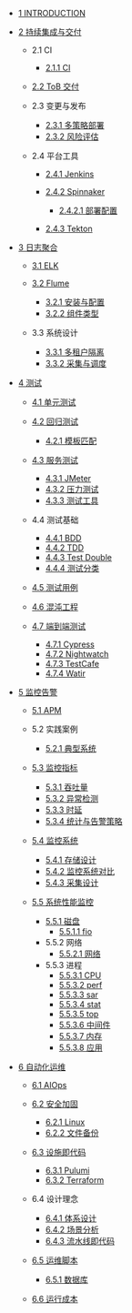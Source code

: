   - [1 INTRODUCTION](/INTRODUCTION.md)
  - [2 持续集成与交付](/持续集成与交付/README.md)
    - 2.1 CI
      - [2.1.1 CI](/持续集成与交付/CI/CI.md)
    - [2.2 ToB 交付](/持续集成与交付/ToB%20交付/README.md)
      
    - 2.3 变更与发布
      - [2.3.1 多策略部署](/持续集成与交付/变更与发布/多策略部署.md)
      - [2.3.2 风险评估](/持续集成与交付/变更与发布/风险评估.md)
    - 2.4 平台工具
      - [2.4.1 Jenkins](/持续集成与交付/平台工具/Jenkins/README.md)
        
      - [2.4.2 Spinnaker](/持续集成与交付/平台工具/Spinnaker/README.md)
        - [2.4.2.1 部署配置](/持续集成与交付/平台工具/Spinnaker/部署配置.md)
      - [2.4.3 Tekton](/持续集成与交付/平台工具/Tekton/README.md)
        
  - [3 日志聚合](/日志聚合/README.md)
    - [3.1 ELK](/日志聚合/ELK/README.md)
      
    - [3.2 Flume](/日志聚合/Flume/README.md)
      - [3.2.1 安装与配置](/日志聚合/Flume/安装与配置.md)
      - [3.2.2 组件类型](/日志聚合/Flume/组件类型.md)
    - 3.3 系统设计
      - [3.3.1 多租户隔离](/日志聚合/系统设计/多租户隔离.md)
      - [3.3.2 采集与调度](/日志聚合/系统设计/采集与调度.md)
  - [4 测试](/测试/README.md)
    - [4.1 单元测试](/测试/单元测试/README.md)
      
    - [4.2 回归测试](/测试/回归测试/README.md)
      - [4.2.1 模板匹配](/测试/回归测试/模板匹配.md)
    - [4.3 服务测试](/测试/服务测试/README.md)
      - [4.3.1 JMeter](/测试/服务测试/JMeter.md)
      - [4.3.2 压力测试](/测试/服务测试/压力测试.md)
      - [4.3.3 测试工具](/测试/服务测试/测试工具.md)
    - 4.4 测试基础
      - [4.4.1 BDD](/测试/测试基础/BDD.md)
      - [4.4.2 TDD](/测试/测试基础/TDD.md)
      - [4.4.3 Test Double](/测试/测试基础/Test%20Double.md)
      - [4.4.4 测试分类](/测试/测试基础/测试分类.md)
    - [4.5 测试用例](/测试/测试用例/README.md)
      
    - [4.6 混沌工程](/测试/混沌工程/README.md)
      
    - [4.7 端到端测试](/测试/端到端测试/README.md)
      - [4.7.1 Cypress](/测试/端到端测试/Cypress.md)
      - [4.7.2 Nightwatch](/测试/端到端测试/Nightwatch.md)
      - [4.7.3 TestCafe](/测试/端到端测试/TestCafe.md)
      - [4.7.4 Watir](/测试/端到端测试/Watir.md)
  - [5 监控告警](/监控告警/README.md)
    - [5.1 APM](/监控告警/APM/README.md)
      
    - 5.2 实践案例
      - [5.2.1 典型系统](/监控告警/实践案例/典型系统.md)
    - [5.3 监控指标](/监控告警/监控指标/README.md)
      - [5.3.1 吞吐量](/监控告警/监控指标/吞吐量.md)
      - [5.3.2 异常检测](/监控告警/监控指标/异常检测.md)
      - [5.3.3 时延](/监控告警/监控指标/时延.md)
      - [5.3.4 统计与告警策略](/监控告警/监控指标/统计与告警策略.md)
    - [5.4 监控系统](/监控告警/监控系统/README.md)
      - [5.4.1 存储设计](/监控告警/监控系统/存储设计.md)
      - [5.4.2 监控系统对比](/监控告警/监控系统/监控系统对比.md)
      - [5.4.3 采集设计](/监控告警/监控系统/采集设计.md)
    - [5.5 系统性能监控](/监控告警/系统性能监控/README.md)
      - [5.5.1 磁盘](/监控告警/系统性能监控/磁盘/README.md)
        - [5.5.1.1 fio](/监控告警/系统性能监控/磁盘/fio.md)
      - 5.5.2 网络
        - [5.5.2.1 网络](/监控告警/系统性能监控/网络/网络.md)
      - 5.5.3 进程
        - [5.5.3.1 CPU](/监控告警/系统性能监控/进程/CPU.md)
        - [5.5.3.2 perf](/监控告警/系统性能监控/进程/perf.md)
        - [5.5.3.3 sar](/监控告警/系统性能监控/进程/sar.md)
        - [5.5.3.4 stat](/监控告警/系统性能监控/进程/stat.md)
        - [5.5.3.5 top](/监控告警/系统性能监控/进程/top.md)
        - [5.5.3.6 中间件](/监控告警/系统性能监控/进程/中间件.md)
        - [5.5.3.7 内存](/监控告警/系统性能监控/进程/内存.md)
        - [5.5.3.8 应用](/监控告警/系统性能监控/进程/应用.md)
  - [6 自动化运维](/自动化运维/README.md)
    - [6.1 AIOps](/自动化运维/AIOps/README.md)
      
    - [6.2 安全加固](/自动化运维/安全加固/README.md)
      - [6.2.1 Linux](/自动化运维/安全加固/Linux.md)
      - [6.2.2 文件备份](/自动化运维/安全加固/文件备份.md)
    - [6.3 设施即代码](/自动化运维/设施即代码/README.md)
      - [6.3.1 Pulumi](/自动化运维/设施即代码/Pulumi.md)
      - [6.3.2 Terraform](/自动化运维/设施即代码/Terraform.md)
    - 6.4 设计理念
      - [6.4.1 体系设计](/自动化运维/设计理念/体系设计.md)
      - [6.4.2 场景分析](/自动化运维/设计理念/场景分析.md)
      - [6.4.3 流水线即代码](/自动化运维/设计理念/流水线即代码.md)
    - [6.5 运维脚本](/自动化运维/运维脚本/README.md)
      - [6.5.1 数据库](/自动化运维/运维脚本/数据库.md)
    - [6.6 运行成本](/自动化运维/运行成本/README.md)
      